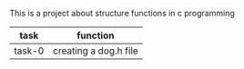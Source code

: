 This is a project about structure functions in c programming

| task | function |
| ---- | -------- |
| task-0 | creating a dog.h file |